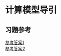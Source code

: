 # 计算模型导引

## 习题参考
[参考答案1](https://qiufengyu.gitbooks.io/introduction-to-models-of-computation/content/)<br/>
[参考答案2](https://i-m.dev/categories/%E8%AE%A1%E7%AE%97%E6%A8%A1%E5%9E%8B%E5%AF%BC%E5%BC%95/)